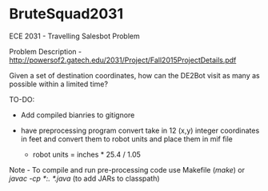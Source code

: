 # BruteSquad2031
ECE 2031 - Travelling Salesbot Problem

Problem Description - http://powersof2.gatech.edu/2031/Project/Fall2015ProjectDetails.pdf

Given a set of destination coordinates, how can the DE2Bot visit as many as possible within a limited time?


TO-DO:
- Add compiled bianries to gitignore

- have preprocessing program convert take in 12 (x,y) integer coordinates in feet and convert them to robot units and place them in mif file
	* robot units = inches * 25.4 / 1.05
	
Note - To compile and run pre-processing code use Makefile (_make_) or  _javac -cp *:. *.java_ (to add JARs to classpath) 
